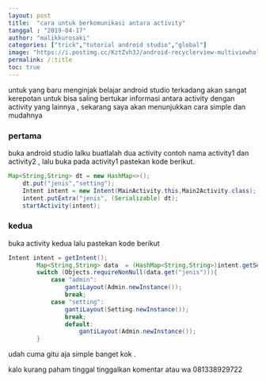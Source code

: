 ```yaml
---
layout: post
title:  "cara untuk berkomunikasi antara activity"
tanggal : "2019-04-17"
author: "malikkurosaki"
categories: ["trick","tutorial android studio","global"]
image: "https://i.postimg.cc/KztZvh3J/android-recyclerview-multiviewholders.jpg"
permalink: /:title
toc: true
---
```


untuk yang baru menginjak belajar android studio terkadang akan sangat kerepotan untuk bisa saling bertukar informasi antara activity dengan activity yang lainnya , sekarang saya akan menunjukkan cara simple dan mudahnya <!-- more -->

### pertama

buka android studio lalku buatlalah dua activity contoh nama activity1 dan activity2
, lalu buka pada activity1 pastekan kode berikut.

``` java
Map<String,String> dt = new HashMap<>();
    dt.put("jenis","setting");
    Intent intent = new Intent(MainActivity.this,Main2Activity.class);
    intent.putExtra("jenis", (Serializable) dt);
    startActivity(intent);
```


### kedua 

buka activity kedua lalu pastekan kode berikut

```java
Intent intent = getIntent();
        Map<String,String> data  = (HashMap<String,String>)intent.getSerializableExtra("jenis");
        switch (Objects.requireNonNull(data.get("jenis"))){
            case "admin":
                gantiLayout(Admin.newInstance());
                break;
            case "setting":
                gantiLayout(Setting.newInstance());
                break;
                default:
                    gantiLayout(Admin.newInstance());
        }

```


udah cuma gitu aja simple banget kok .

kalo kurang paham tinggal tinggalkan komentar atau wa 081338929722